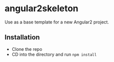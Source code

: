 # angular2skeleton
Use as a base template for a new Angular2 project.

## Installation
* Clone the repo
* CD into the directory and run `npm install`
